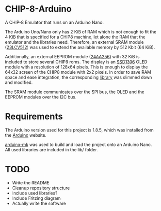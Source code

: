 # CHIP-8-Arduino
A CHIP-8 Emulator that runs on an Arduino Nano.

The Arduino Uno/Nano only has 2 KiB of RAM which is not enough to fit the 4 KiB that is specified for a CHIP8 machine, let alone the RAM that the emulator and the libraries need.
Therefore, an external SRAM module ([23LCV512](http://ww1.microchip.com/downloads/en/DeviceDoc/25157A.pdf)) was used to extend the available memory by 512 Kbit (64 KiB).

Additionally, an external EEPROM module ([24AA256](http://ww1.microchip.com/downloads/en/DeviceDoc/21203M.pdf)) with 32 KiB is included to store several CHIP8 roms.
The display is an [SSD1306](https://cdn-shop.adafruit.com/datasheets/SSD1306.pdf) OLED module with a resolution of 128x64 pixels.
This is enough to display the 64x32 screen of the CHIP8 module with 2x2 pixels.
In order to save RAM space and ease integration, the corresponding [library](https://github.com/adafruit/Adafruit_SSD1306) was slimmed down and modified.

The SRAM module communicates over the SPI bus, the OLED and the EEPROM modules over the I2C bus.

# Requirements
The Arduino version used for this project is 1.8.5, which was installed from the [Arduino](https://www.arduino.cc/en/Main/Software) website.

[arduino-mk](https://github.com/sudar/Arduino-Makefile) was used to build and load the project onto an Arduino Nano.
All used libraries are included in the lib/ folder.


# TODO
* ~~Write the README~~
* Cleanup repository structure
* Include used libraries?
* Include Fritzing diagram
* Actually write the software
